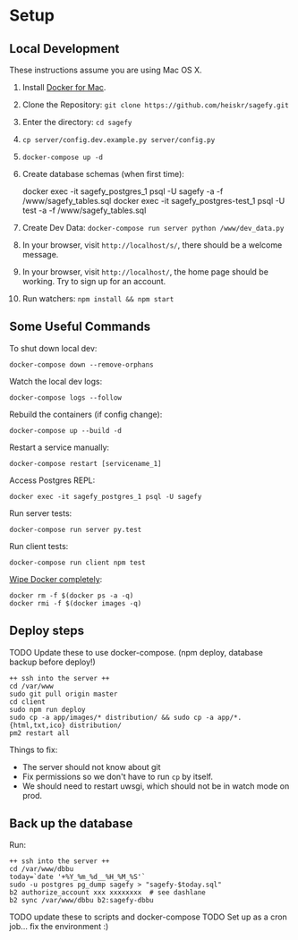 Setup
=====

Local Development
-----------------

These instructions assume you are using Mac OS X.

1. Install [Docker for Mac](https://www.docker.com/docker-mac).
2. Clone the Repository: `git clone https://github.com/heiskr/sagefy.git`
3. Enter the directory: `cd sagefy`
3. `cp server/config.dev.example.py server/config.py`
4. `docker-compose up -d`
5. Create database schemas (when first time):

    docker exec -it sagefy_postgres_1 psql -U sagefy -a -f /www/sagefy_tables.sql
    docker exec -it sagefy_postgres-test_1 psql -U test -a -f /www/sagefy_tables.sql

6. Create Dev Data: `docker-compose run server python /www/dev_data.py`
7. In your browser, visit `http://localhost/s/`, there should be a welcome message.
8. In your browser, visit `http://localhost/`, the home page should be working. Try to sign up for an account.
9. Run watchers: `npm install && npm start`

Some Useful Commands
--------------------

To shut down local dev:

    docker-compose down --remove-orphans

Watch the local dev logs:

    docker-compose logs --follow

Rebuild the containers (if config change):

    docker-compose up --build -d

Restart a service manually:

    docker-compose restart [servicename_1]

Access Postgres REPL:

    docker exec -it sagefy_postgres_1 psql -U sagefy

Run server tests:

    docker-compose run server py.test

Run client tests:

    docker-compose run client npm test

[Wipe Docker completely](http://bit.ly/2xrbmWb):

    docker rm -f $(docker ps -a -q)
    docker rmi -f $(docker images -q)

Deploy steps
------------

TODO Update these to use docker-compose. (npm deploy, database backup before deploy!)

    ++ ssh into the server ++
    cd /var/www
    sudo git pull origin master
    cd client
    sudo npm run deploy
    sudo cp -a app/images/* distribution/ && sudo cp -a app/*.{html,txt,ico} distribution/
    pm2 restart all

Things to fix:

- The server should not know about git
- Fix permissions so we don't have to run `cp` by itself.
- We should need to restart uwsgi, which should not be in watch mode on prod.

Back up the database
--------------------

Run:

    ++ ssh into the server ++
    cd /var/www/dbbu
    today=`date '+%Y_%m_%d__%H_%M_%S'`
    sudo -u postgres pg_dump sagefy > "sagefy-$today.sql"
    b2 authorize_account xxx xxxxxxxx  # see dashlane
    b2 sync /var/www/dbbu b2:sagefy-dbbu

TODO update these to scripts and docker-compose
TODO Set up as a cron job... fix the environment :)
